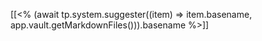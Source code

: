 [[<% (await tp.system.suggester((item) => item.basename, app.vault.getMarkdownFiles())).basename %>]]